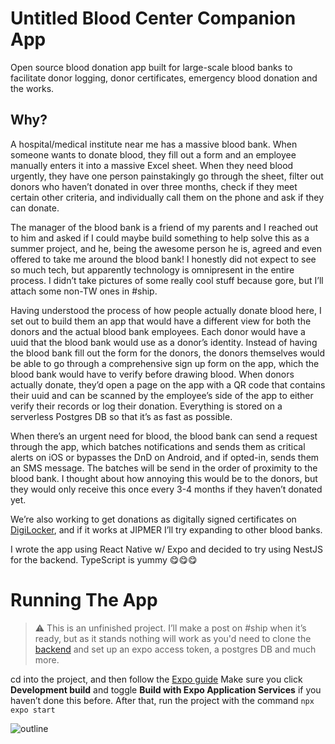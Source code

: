 # Untitled Blood Center Companion App
Open source blood donation app built for large-scale blood banks to facilitate donor logging, donor certificates, emergency blood donation and the works.

## Why?
A hospital/medical institute near me has a massive blood bank. When someone wants to donate blood, they fill out a form and an employee manually enters it into a massive Excel sheet. When they need blood urgently, they have one person painstakingly go through the sheet, filter out donors who haven’t donated in over three months, check if they meet certain other criteria, and individually call them on the phone and ask if they can donate.

The manager of the blood bank is a friend of my parents and I reached out to him and asked if I could maybe build something to help solve this as a summer project, and he, being the awesome person he is, agreed and even offered to take me around the blood bank! I honestly did not expect to see so much tech, but apparently technology is omnipresent in the entire process. I didn’t take pictures of some really cool stuff because gore, but I’ll attach some non-TW ones in #ship.

Having understood the process of how people actually donate blood here, I set out to build them an app that would have a different view for both the donors and the actual blood bank employees. Each donor would have a uuid that the blood bank would use as a donor’s identity. Instead of having the blood bank fill out the form for the donors, the donors themselves would be able to go through a comprehensive sign up form on the app, which the blood bank would have to verify before drawing blood. When donors actually donate, they’d open a page on the app with a QR code that contains their uuid and can be scanned by the employee’s side of the app to either verify their records or log their donation. Everything is stored on a serverless Postgres DB so that it’s as fast as possible.

When there’s an urgent need for blood, the blood bank can send a request through the app, which batches notifications and sends them as critical alerts on iOS or bypasses the DnD on Android, and if opted-in, sends them an SMS message. The batches will be send in the order of proximity to the blood bank. I thought about how annoying this would be to the donors, but they would only receive this once every 3-4 months if they haven’t donated yet.

We’re also working to get donations as digitally signed certificates on [DigiLocker](https://www.digilocker.gov.in), and if it works at JIPMER I’ll try expanding to other blood banks.

I wrote the app using React Native w/ Expo and decided to try using NestJS for the backend. TypeScript is yummy 😋😋😋

# Running The App

> ⚠️ This is an unfinished project. I’ll make a post on #ship when it’s ready, but as it stands nothing will work as you'd need to clone the [backend](https://github.com/mikidoodle/bloodbankapi) and set up an expo access token, a postgres DB and much more.

cd into the project, and then follow the [Expo guide](https://docs.expo.dev/get-started/set-up-your-environment/)
Make sure you click **Development build** and toggle **Build with Expo Application Services** if you haven’t done this before. After that, run the project with the command ```npx expo start```


![outline](https://i.imgur.com/8rNSFwg.png)
